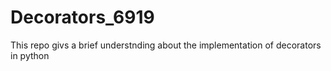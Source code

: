 # Decorators_6919
This repo givs a brief understnding about the implementation of decorators in python
